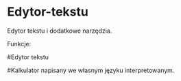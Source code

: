 # Edytor-tekstu
Edytor tekstu i dodatkowe narzędzia.

Funkcje:

#Edytor tekstu

#Kalkulator napisany we własnym języku interpretowanym.
